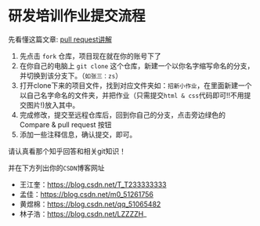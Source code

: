 # 研发培训作业提交流程

先看懂这篇文章: [pull request讲解](https://www.zhihu.com/question/21682976)

1. 先点击 `fork` 仓库，项目现在就在你的账号下了
2. 在你自己的电脑上 `git clone` 这个仓库，新建一个以你名字缩写命名的分支，并切换到该分支下。（`如张三：zs`）
3. 打开clone下来的项目文件，找到对应文件夹如：`招新小作业`，在里面新建一个以自己名字命名的文件夹，并把作业（只需提交`html & css`代码即可!!不用提交图片!)放入其中。
4. 完成修改，提交至远程仓库后，回到你自己的分支，点击旁边绿色的 Compare & pull request 按钮
5. 添加一些注释信息，确认提交，即可。

请认真看那个知乎回答和相关git知识！

并在下方列出你的`CSDN`博客网址

- 王江奎：https://blog.csdn.net/T_T233333333
- 孟佳：https://blog.csdn.net/m0_51261756
- 黄煜棉：https://blog.csdn.net/qq_51065482
- 林子浩：https://blog.csdn.net/LZZZZH_
